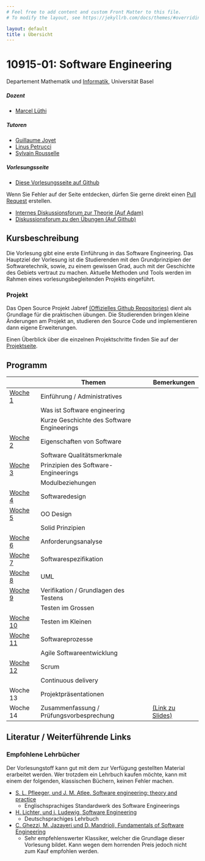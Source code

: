 ```yaml
---
# Feel free to add content and custom Front Matter to this file.
# To modify the layout, see https://jekyllrb.com/docs/themes/#overriding-theme-defaults

layout: default
title : Übersicht
---
```


# 10915-01: Software Engineering

Departement Mathematik und [Informatik](http://informatik.unibas.ch/), Universität Basel


##### Dozent
* [Marcel Lüthi](mailto:marcel.luethi@unibas.ch)

##### Tutoren

* [Guillaume Joyet](mailto:guillaume.joyet@unibas.ch)
* [Linus Petrucci](mailto:l.petrucci@stud.unibas.ch)
* [Sylvain Rousselle](mailto:sylvain.rousselle@unibas.ch)

##### Vorlesungsseite

* [Diese Vorlesungsseite auf Github](https://github.com/unibas-marcelluethi/software-engineering)

Wenn Sie Fehler auf der Seite entdecken, dürfen Sie gerne direkt einen [Pull Request](https://docs.github.com/en/pull-requests/collaborating-with-pull-requests/proposing-changes-to-your-work-with-pull-requests/creating-a-pull-request) erstellen. 

* [Internes Diskussionsforum zur Theorie (Auf Adam)](https://adam.unibas.ch/goto_adam_frm_1435344.html)
* [Diskussionsforum zu den Übungen (Auf Github)](https://github.com/unibas-marcelluethi/jabref/discussions)

## Kursbeschreibung

Die Vorlesung gibt eine erste Einführung in das Software Engineering.
Das Hauptziel der Vorlesung ist die Studierenden mit den Grundprinzipien der Softwaretechnik, sowie, zu einem gewissen Grad, auch mit der Geschichte des Gebiets vertraut zu machen.
Aktuelle Methoden und Tools werden im Rahmen eines vorlesungsbegleitenden Projekts eingeführt.

### Projekt

Das Open Source Projekt Jabref [(Offizielles Github Repositories)](https://github.com/jabref/jabref) dient als Grundlage für die praktischen
übungen. Die Studierenden bringen kleine Änderungen am Projekt an, studieren den Source Code und implementieren dann eigene Erweiterungen.

Einen Überblick über die einzelnen Projektschritte finden Sie auf der [Projektseite](project/project-summary.html).

## Programm

|  | Themen | Bemerkungen |
|------| ----- | --------- |
|[Woche 1](week1/index) | Einführung / Administratives  | |
|    | Was ist Software engineering  | |
|    | Kurze Geschichte des Software Engineerings  | |
|[Woche 2](week2/index) | Eigenschaften von Software | |
|    |  Software Qualitätsmerkmale | |
|[Woche 3](week3/index) | Prinzipien des Software-Engineerings   | |
|    | Modulbeziehungen |  |
|[Woche 4](week4/index) | Softwaredesign | |
|[Woche 5](week5/index) | OO Design | |
|    | Solid Prinzipien | |
|[Woche 6](week6/index)   | Anforderungsanalyse   | |
|[Woche 7](week7/index) | Softwarespezifikation  |  |
|[Woche 8](week8/index) | UML |  |
|[Woche 9](week9/index) | Verifikation / Grundlagen des Testens | |
|                       | Testen im Grossen | | 
| [Woche 10](week10/index) | Testen im Kleinen   | |
| [Woche 11](week11/index)    | Softwareprozesse | |
|             | Agile Softwareentwicklung   | |
| [Woche 12](week12/index)| Scrum  | |
|         | Continuous delivery | |
| Woche 13 | Projektpräsentationen | |
| Woche 14 | Zusammenfassung / Prüfungsvorbesprechung | [(Link zu Slides)](https://adam.unibas.ch/goto_adam_file_1518294_download.html) |


## Literatur / Weiterführende Links

### Empfohlene Lehrbücher

Der Vorlesungstoff kann gut mit dem zur Verfügung gestellten Material erarbeitet werden.
Wer trotzdem ein Lehrbuch kaufen möchte, kann mit einem der folgenden, klassischen Büchern, keinen Fehler machen. 


* [S. L. Pfleeger, und J. M. Atlee. Software engineering: theory and practice](https://www.pearson.com/us/higher-education/program/Pfleeger-Pfleeger-Software-Engineering-4-4th-Edition/PGM58925.html)
    * Englischsprachiges Standardwerk des Software Engineerings
* [H. Lichter, und j. Ludewig, Software Engineering](https://www.swc.rwth-aachen.de/se_buch/zweiteAuflage/)
    * Deutschsprachiges Lehrbuch
* [C. Ghezzi, M. Jazayeri und D. Mandrioli, Fundamentals of Software Engineering](https://www.pearson.com/us/higher-education/program/Ghezzi-Fundamentals-of-Software-Engineering-2nd-Edition/PGM13112.html)
    * Sehr empfehlenswerter Klassiker, welcher die Grundlage dieser Vorlesung bildet. Kann wegen dem horrenden Preis jedoch nicht zum Kauf empfohlen werden.


